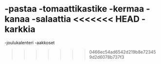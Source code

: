 -pastaa
-tomaattikastike
-kermaa
-kanaa
-salaattia
<<<<<<< HEAD
-karkkia
=======
-joulukalenteri
-aakkoset
>>>>>>> 0466ec54ad6542d219b8e723459d2d6078b737f3
